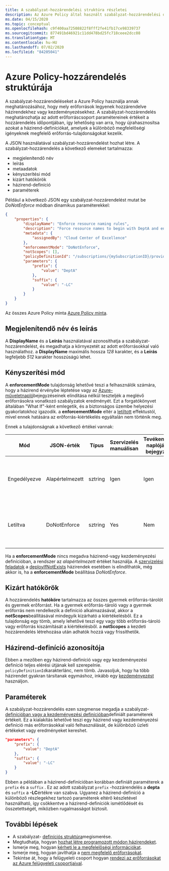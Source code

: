 ```yaml
---
title: A szabályzat-hozzárendelési struktúra részletei
description: Az Azure Policy által használt szabályzat-hozzárendelési definíciót ismerteti az erőforrásokhoz a kiértékeléshez.
ms.date: 04/15/2020
ms.topic: conceptual
ms.openlocfilehash: c9f400aa72508822f8fff2fe41fb17ce98339737
ms.sourcegitcommit: 877491bd46921c11dd478bd25fc718ceee2dcc08
ms.translationtype: MT
ms.contentlocale: hu-HU
ms.lasthandoff: 07/02/2020
ms.locfileid: "84205041"
---
```

# <a name="azure-policy-assignment-structure"></a>Azure Policy-hozzárendelés struktúrája

A szabályzat-hozzárendeléseket a Azure Policy használja annak meghatározásához, hogy mely erőforrások legyenek hozzárendelve házirendekhez vagy kezdeményezésekhez. A szabályzat-hozzárendelés meghatározhatja az adott erőforráscsoport paramétereinek értékeit a hozzárendelés időpontjában, így lehetőség van arra, hogy újrahasznosítsa azokat a házirend-definíciókat, amelyek a különböző megfelelőségi igényeknek megfelelő erőforrás-tulajdonságokat kezelik.

A JSON használatával szabályzat-hozzárendelést hozhat létre. A szabályzat-hozzárendelés a következő elemeket tartalmazza:

- megjelenítendő név
- leírás
- metaadatok
- kényszerítési mód
- kizárt hatókörök
- házirend-definíció
- paraméterek

Például a következő JSON egy szabályzat-hozzárendelést mutat be _DoNotEnforce_ módban dinamikus paraméterekkel:

```json
{
    "properties": {
        "displayName": "Enforce resource naming rules",
        "description": "Force resource names to begin with DeptA and end with -LC",
        "metadata": {
            "assignedBy": "Cloud Center of Excellence"
        },
        "enforcementMode": "DoNotEnforce",
        "notScopes": [],
        "policyDefinitionId": "/subscriptions/{mySubscriptionID}/providers/Microsoft.Authorization/policyDefinitions/ResourceNaming",
        "parameters": {
            "prefix": {
                "value": "DeptA"
            },
            "suffix": {
                "value": "-LC"
            }
        }
    }
}
```

Az összes Azure Policy minta [Azure Policy minta](../samples/index.md).

## <a name="display-name-and-description"></a>Megjelenítendő név és leírás

A **DisplayName** és a **Leírás** használatával azonosíthatja a szabályzat-hozzárendelést, és megadhatja a környezetét az adott erőforrásokkal való használathoz. a **DisplayName** maximális hossza _128_ karakter, és a **Leírás** legfeljebb _512_ karakter hosszúságú lehet.

## <a name="enforcement-mode"></a>Kényszerítési mód

A **enforcementMode** tulajdonság lehetővé teszi a felhasználók számára, hogy a házirend érvénybe léptetése vagy az [Azure-műveletnapló](../../../azure-monitor/platform/platform-logs-overview.md)bejegyzéseinek elindítása nélkül teszteljék a meglévő erőforrásokra vonatkozó szabályzatok eredményét. Ezt a forgatókönyvet általában "What If"-ként emlegetik, és a biztonságos üzembe helyezési gyakorlatokhoz igazodik. a **enforcementMode** eltér a [letiltott](./effects.md#disabled) effektustól, mivel ennek hatására az erőforrás-kiértékelés egyáltalán nem történik meg.

Ennek a tulajdonságnak a következő értékei vannak:

|Mód |JSON-érték |Típus |Szervizelés manuálisan |Tevékenység naplójának bejegyzése |Description |
|-|-|-|-|-|-|
|Engedélyezve |Alapértelmezett |sztring |Igen |Igen |A házirend hatása az erőforrás létrehozásakor vagy frissítésekor lép érvénybe. |
|Letiltva |DoNotEnforce |sztring |Yes |Nem | A házirend-effektus nem kényszerített az erőforrás létrehozásakor vagy frissítésekor. |

Ha a **enforcementMode** nincs megadva házirend-vagy kezdeményezési definícióban, a rendszer az _alapértelmezett_ értéket használja. A [szervizelési feladatok](../how-to/remediate-resources.md) a [deployIfNotExists](./effects.md#deployifnotexists) házirendek esetében is elindíthatók, még akkor is, ha a **enforcementMode** beállítása _DoNotEnforce_.

## <a name="excluded-scopes"></a>Kizárt hatókörök

A hozzárendelés **hatóköre** tartalmazza az összes gyermek erőforrás-tárolót és gyermek erőforrást. Ha a gyermek erőforrás-tároló vagy a gyermek erőforrás nem rendelkezik a definíció alkalmazásával, akkor a **notScopes**beállításával mindegyik kizárható a kiértékelésből. Ez a tulajdonság egy tömb, amely lehetővé teszi egy vagy több erőforrás-tároló vagy erőforrás kiszámítását a kiértékelésből. a **notScopes** a kezdeti hozzárendelés létrehozása után adhatók hozzá vagy frissíthetők.

## <a name="policy-definition-id"></a>Házirend-definíció azonosítója

Ebben a mezőben egy házirend-definíció vagy egy kezdeményezési definíció teljes elérési útjának kell szerepelnie.
`policyDefinitionId`karakterlánc, nem tömb. Javasoljuk, hogy ha több házirendet gyakran társítanak egymáshoz, inkább egy [kezdeményezést](./initiative-definition-structure.md) használjon.

## <a name="parameters"></a>Paraméterek

A szabályzat-hozzárendelés ezen szegmense megadja a szabályzat- [definícióban vagy a kezdeményezési definícióban](./definition-structure.md#parameters)definiált paraméterek értékeit.
Ez a kialakítás lehetővé teszi egy házirend vagy kezdeményezési definíció más erőforrásokkal való felhasználását, de különböző üzleti értékeket vagy eredményeket kereshet.

```json
"parameters": {
    "prefix": {
        "value": "DeptA"
    },
    "suffix": {
        "value": "-LC"
    }
}
```

Ebben a példában a házirend-definícióban korábban definiált paraméterek a `prefix` és a `suffix` . Ez az adott szabályzat `prefix` -hozzárendelés a **depta** és `suffix` a **-LC**értékre van szabva. Ugyanez a házirend-definíció a különböző részlegekhez tartozó paraméterek eltérő készletével használható, így csökkentve a házirend-definíciók ismétlődését és összetettségét, miközben rugalmasságot biztosít.

## <a name="next-steps"></a>További lépések

- A szabályzat- [definíciós struktúra](./definition-structure.md)megismerése.
- Megtudhatja, hogyan [hozhat létre programozott módon házirendeket](../how-to/programmatically-create.md).
- Ismerje meg, hogyan [kérheti le a megfelelőségi információkat](../how-to/get-compliance-data.md).
- Ismerje meg, hogyan javíthatja a [nem megfelelő erőforrásokat](../how-to/remediate-resources.md).
- Tekintse át, hogy a felügyeleti csoport hogyan [rendezi az erőforrásokat az Azure felügyeleti csoportjaival](../../management-groups/overview.md).